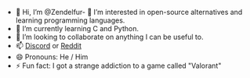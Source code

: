 - 👋 Hi, I’m @Zendelfur- 👀 I’m interested in open-source alternatives and learning programming languages.
- 🌱 I’m currently learning C and Python.
- 💞️ I’m looking to collaborate on anything I can be useful to.
- 📫 [Discord](https://discord.gg/nXVVXS7c) or [Reddit](https://www.reddit.com/u/Optimal-Lecture567/s/bk1KknUtCG)
- 😄 Pronouns: He / Him
- ⚡ Fun fact: I got a strange addiction to a game called "Valorant"
